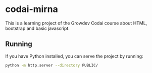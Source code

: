 # codai-mirna

This is a learning project of the Growdev Codai course about HTML, bootstrap and basic javascript.

## Running

If you have Python installed, you can serve the project by running: 

```bash
python -m http.server --directory PUBLIC/
```

